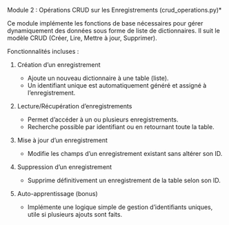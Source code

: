 Module 2 : Opérations CRUD sur les Enregistrements (crud_operations.py)*

Ce module implémente les fonctions de base nécessaires pour gérer dynamiquement des données sous forme de liste de dictionnaires. Il suit le modèle CRUD (Créer, Lire, Mettre à jour, Supprimer).

Fonctionnalités incluses :

1. Création d’un enregistrement
   - Ajoute un nouveau dictionnaire à une table (liste).
   - Un identifiant unique est automatiquement généré et assigné à l’enregistrement.

2. Lecture/Récupération d’enregistrements
   - Permet d’accéder à un ou plusieurs enregistrements.
   - Recherche possible par identifiant ou en retournant toute la table.

3. Mise à jour d’un enregistrement
   - Modifie les champs d’un enregistrement existant sans altérer son ID.

4. Suppression d’un enregistrement
   - Supprime définitivement un enregistrement de la table selon son ID.

5. Auto-apprentissage (bonus)
   - Implémente une logique simple de gestion d’identifiants uniques, utile si plusieurs ajouts sont faits.

